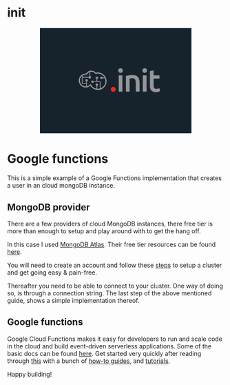 # init

<div align="center">
  <img src="assets/init_logo.jpg" width="70%">
</div>

# Google functions

This is a simple example of a Google Functions implementation that creates a user in an cloud mongoDB instance.

## MongoDB provider

There are a few providers of cloud MongoDB instances, there free tier is more than enough to setup and play around with to get the hang off.

In this case I used [MongoDB Atlas](https://www.mongodb.com/cloud/atlas). Their free tier resources can be found [here](https://www.mongodb.com/cloud/atlas/pricing).

You will need to create an account and follow these [steps](https://docs.mongodb.com/manual/tutorial/atlas-free-tier-setup/) to setup a cluster and get going easy & pain-free.

Thereafter you need to be able to connect to your cluster. One way of doing so, is through a connection string. The last step of the above mentioned guide, shows a simple implementation thereof.

## Google functions

Google Cloud Functions makes it easy for developers to run and scale code in the cloud and build event-driven serverless applications. Some of the basic docs can be found [here](https://cloud.google.com/functions/docs/). Get started very quickly after reading through [this](https://cloud.google.com/functions/docs/quickstarts) with a bunch of [how-to guides](https://cloud.google.com/functions/docs/how-to), and [tutorials](https://cloud.google.com/functions/docs/tutorials/).

Happy building!

